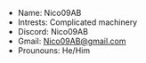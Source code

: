 - Name: Nico09AB
- Intrests: Complicated machinery
- Discord: Nico09AB
- Gmail: Nico09AB@gmail.com
- Prounouns: He/Him

<!---
Nico09AB/Nico09AB is a ✨ special ✨ repository because its `README.md` (this file) appears on your GitHub profile.
You can click the Preview link to take a look at your changes.
--->
